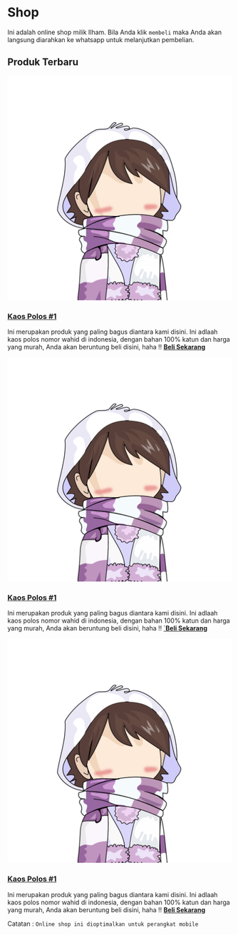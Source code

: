 # Shop

Ini adalah online shop milik Ilham. Bila Anda klik `membeli` maka Anda akan langsung diarahkan ke whatsapp untuk melanjutkan pembelian. 

## Produk Terbaru

<img src="https://github.com/hamsrmdhn/hamsrmdhn.github.io/raw/master/asami%2002.png">

<h3><a href="https://twiter.com/hams_rmdhn"> Kaos Polos #1 </a></h3>

Ini merupakan produk yang paling bagus diantara kami disini. Ini adlaah kaos polos nomor wahid di indonesia, dengan bahan 100% katun dan harga yang murah, Anda akan beruntung beli disini, haha !! <a href="https://wa.me/6285812789743"><b>Beli Sekarang</b></a>

<img src="https://github.com/hamsrmdhn/hamsrmdhn.github.io/raw/master/asami%2002.png">

<h3><a href="https://twiter.com/hams_rmdhn"> Kaos Polos #1 </a></h3>

Ini merupakan produk yang paling bagus diantara kami disini. Ini adlaah kaos polos nomor wahid di indonesia, dengan bahan 100% katun dan harga yang murah, Anda akan beruntung beli disini, haha !! <a href="https://wa.me/6285812789743">`<b>Beli Sekarang</b></a>

<img src="https://github.com/hamsrmdhn/hamsrmdhn.github.io/raw/master/asami%2002.png">

<h3><a href="https://twiter.com/hams_rmdhn"> Kaos Polos #1 </a></h3>

Ini merupakan produk yang paling bagus diantara kami disini. Ini adlaah kaos polos nomor wahid di indonesia, dengan bahan 100% katun dan harga yang murah, Anda akan beruntung beli disini, haha !! <a href="https://wa.me/6285812789743"><b>Beli Sekarang</b></a>

Catatan : `Online shop ini dioptimalkan untuk perangkat mobile`
